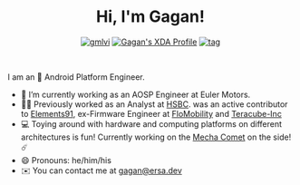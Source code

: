 <h1 align="center">Hi, I'm Gagan!</h1>

<p align="center"> <a href="https://twitter.com/ersascape" target="blank"><img src="https://img.shields.io/twitter/follow/ersascape?logo=twitter&style=for-the-badge" alt="gmlvi" /></a> 
<a href="https://forum.xda-developers.com/m/malvigagan.8323550" target="blank"><img src="https://img.shields.io/badge/XDA-Developers-yellow?style=for-the-badge" alt="Gagan's XDA Profile"/></a>
<a href="https://him.ersa.dev" target="blank"><img src="https://img.shields.io/badge/Android-Platform%20Developer-green?style=for-the-badge" alt="tag" /></a>
</p><br>

I am an 📱 Android Platform Engineer.
  
- 🔭 I’m currently working as an AOSP Engineer at Euler Motors. 
- 🧑‍💼 Previously worked as an Analyst at [HSBC](https://hsbc.co.in). was an active contributor to [Elements91](https://elements91.com), ex-Firmware Engineer at [FloMobility](https://github.com/flomobility) and [Teracube-Inc](https://github.com/Teracube-Inc)
- 💻 Toying around with hardware and computing platforms on different architectures is fun! Currently working on the [Mecha Comet](https://mecha.so) on the side! ☄️
- 😄 Pronouns: he/him/his
- ✉️ You can contact me at [gagan@ersa.dev](mailto:gagan@ersa.dev)
